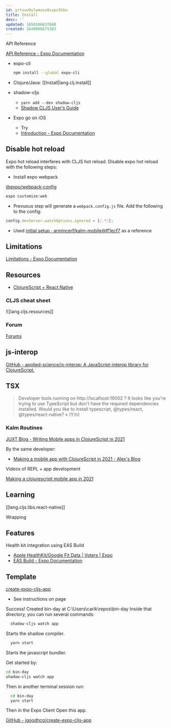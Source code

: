 ```yaml
---
id: yrtsvo9ylwmcoz8svps5kko
title: Install
desc: ''
updated: 1650106637688
created: 1649066675383
---
```

API Reference

[API Reference - Expo Documentation](https://docs.expo.dev/versions/latest/)


- expo-cli

  ```bash
  npm install --global expo-cli
  ```

- Clojure/Java: [[Install|lang.clj.install]]

- shadow-cljs
  - `yarn add --dev shadow-cljs`
  - [Shadow CLJS User&#8217;s Guide](https://shadow-cljs.github.io/docs/UsersGuide.html#_installation)

- Expo go on iOS
  - Try
  - [Introduction - Expo Documentation](https://docs.expo.dev/development/introduction/)

## Disable hot reload

Expo hot reload interferes with CLJS hot reload. Disable expo hot reload with the following steps:

- Install expo webpack

[@expo/webpack-config](https://www.npmjs.com/package/@expo/webpack-config)

```bash
expo customize:web
```

- Prevuous step will generate a `webpack.config.js` file. Add the following to the config:

```js
config.devServer.watchOptions.ignored = [/.*/];
```

- Used [initial setup · armincerf/kalm-mobile@ff1ecf7](https://github.com/armincerf/kalm-mobile/commit/ff1ecf72bf9028671964d6ee38ee42585692d3c1#diff-1fb26bc12ac780c7ad7325730ed09fc4c2c3d757c276c3dacc44bfe20faf166f) as a reference

## Limitations

[Limitations - Expo Documentation](https://docs.expo.dev/introduction/why-not-expo/)

## Resources

- [ClojureScript + React Native](https://cljsrn.org/)

### CLJS cheat sheet

![[lang.cljs.resources]]

### Forum

[Forums](https://forums.expo.dev/)


## js-interop

[GitHub - applied-science/js-interop: A JavaScript-interop library for ClojureScript.](https://github.com/applied-science/js-interop)


## TSX

> Developer tools running on http://localhost:19002
> ? It looks like you're trying to use TypeScript but don't have the required dependencies installed. Would you like to
> install typescript, @types/react, @types/react-native? » (Y/n)

### Kalm Routines

[JUXT Blog - Writing Mobile apps in ClojureScript in 2021](https://www.juxt.pro/blog/clojurescript-native-apps-2021)

By the same developer:

- [Making a mobile app with ClojureScript in 2021 - Alex's Blog](https://www.armincerf.com/2021/07/making-a-mobile-app-with-clojurescript-in-2021)

Videos of REPL + app development

[Making a clojurescript mobile app in 2021](https://www.youtube.com/playlist?list=PLHwZuyvdryX34MXqiq9Jb_NaQE0bvgxgw)

## Learning

[[lang.cljs.libs.react-native]]

Wrapping


## Features

Health kit integration using EAS Build
- [Apple HealthKit/Google Fit Data | Voters | Expo](https://expo.canny.io/feature-requests/p/apple-healthkitgoogle-fit-data)
- [EAS Build - Expo Documentation](https://docs.expo.dev/build/introduction/)

## Template

[create-expo-cljs-app](https://www.npmjs.com/package/create-expo-cljs-app)
- See instructions on page


Success! Created bin-day at C:\Users\carlk\repos\bin-day
Inside that directory, you can run several commands:

```bash
  shadow-cljs watch app
```

Starts the shadow compiler.

```bash
  yarn start
```

Starts the javascript bundler.

Get started by:
```bash
cd bin-day
shadow-cljs watch app
```

Then in another terminal session run:

```bash
  cd bin-day
  yarn start
```

Then in the Expo Client Open this app.

[GitHub - jgoodhcg/create-expo-cljs-app](https://github.com/jgoodhcg/create-expo-cljs-app#readme)
